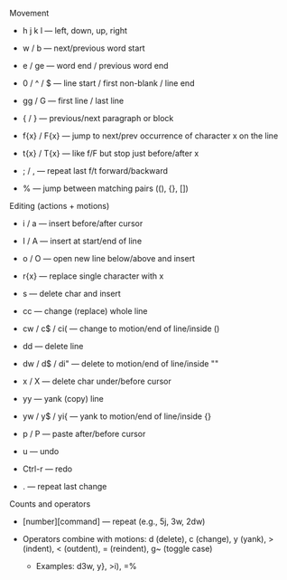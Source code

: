 Movement


- h j k l — left, down, up, right

- w / b — next/previous word start

- e / ge — word end / previous word end

- 0 / ^ / $ — line start / first non-blank / line end

- gg / G — first line / last line

- { / } — previous/next paragraph or block

- f{x} / F{x} — jump to next/prev occurrence of character x on the line

- t{x} / T{x} — like f/F but stop just before/after x

- ; / , — repeat last f/t forward/backward

- % — jump between matching pairs ((), {}, [])

Editing (actions + motions)


- i / a — insert before/after cursor

- I / A — insert at start/end of line

- o / O — open new line below/above and insert

- r{x} — replace single character with x

- s — delete char and insert

- cc — change (replace) whole line

- cw / c$ / ci( — change to motion/end of line/inside ()

- dd — delete line

- dw / d$ / di" — delete to motion/end of line/inside ""

- x / X — delete char under/before cursor

- yy — yank (copy) line

- yw / y$ / yi{ — yank to motion/end of line/inside {}

- p / P — paste after/before cursor

- u — undo

- Ctrl-r — redo

- . — repeat last change

Counts and operators


- [number][command] — repeat (e.g., 5j, 3w, 2dw)

- Operators combine with motions: d (delete), c (change), y (yank), > (indent), < (outdent), = (reindent), g~ (toggle case)
	- Examples: d3w, y}, >i), =%

